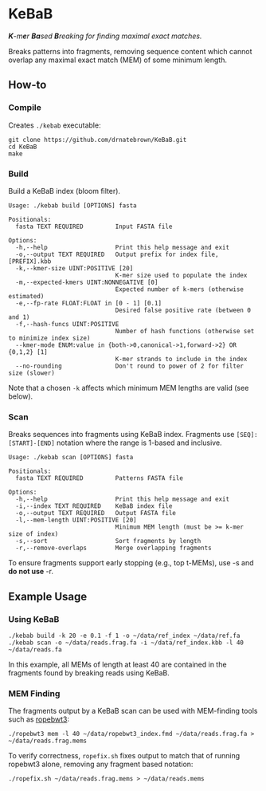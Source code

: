 # KeBaB
_**K**-m**e**r **Ba**sed **B**reaking for finding maximal exact matches._

Breaks patterns into fragments, removing sequence content which cannot overlap any maximal exact match (MEM) of some minimum length.

## How-to
### Compile
Creates `./kebab` executable:
```
git clone https://github.com/drnatebrown/KeBaB.git
cd KeBaB
make
```
### Build
Build a KeBaB index (bloom filter).
```
Usage: ./kebab build [OPTIONS] fasta

Positionals:
  fasta TEXT REQUIRED         Input FASTA file

Options:
  -h,--help                   Print this help message and exit
  -o,--output TEXT REQUIRED   Output prefix for index file, [PREFIX].kbb
  -k,--kmer-size UINT:POSITIVE [20] 
                              K-mer size used to populate the index
  -m,--expected-kmers UINT:NONNEGATIVE [0] 
                              Expected number of k-mers (otherwise estimated)
  -e,--fp-rate FLOAT:FLOAT in [0 - 1] [0.1] 
                              Desired false positive rate (between 0 and 1)
  -f,--hash-funcs UINT:POSITIVE
                              Number of hash functions (otherwise set to minimize index size)
  --kmer-mode ENUM:value in {both->0,canonical->1,forward->2} OR {0,1,2} [1] 
                              K-mer strands to include in the index
  --no-rounding               Don't round to power of 2 for filter size (slower)
```
Note that a chosen ``-k`` affects which minimum MEM lengths are valid (see below).
### Scan
Breaks sequences into fragments using KeBaB index. Fragments use ``[SEQ]:[START]-[END]`` notation where the range is 1-based and inclusive.
```
Usage: ./kebab scan [OPTIONS] fasta

Positionals:
  fasta TEXT REQUIRED         Patterns FASTA file

Options:
  -h,--help                   Print this help message and exit
  -i,--index TEXT REQUIRED    KeBaB index file
  -o,--output TEXT REQUIRED   Output FASTA file
  -l,--mem-length UINT:POSITIVE [20] 
                              Minimum MEM length (must be >= k-mer size of index)
  -s,--sort                   Sort fragments by length
  -r,--remove-overlaps        Merge overlapping fragments
```
To ensure fragments support early stopping (e.g., top t-MEMs), use -s and **do not use** -r.
## Example Usage
### Using KeBaB
```
./kebab build -k 20 -e 0.1 -f 1 -o ~/data/ref_index ~/data/ref.fa
./kebab scan -o ~/data/reads.frag.fa -i ~/data/ref_index.kbb -l 40 ~/data/reads.fa
```
In this example, all MEMs of length at least 40 are contained in the fragments found by breaking reads using KeBaB.
### MEM Finding
The fragments output by a KeBaB scan can be used with MEM-finding tools such as [ropebwt3](https://github.com/lh3/ropebwt3):
```
./ropebwt3 mem -l 40 ~/data/ropebwt3_index.fmd ~/data/reads.frag.fa > ~/data/reads.frag.mems
```
To verify correctness, ``ropefix.sh`` fixes output to match that of running ropebwt3 alone, removing any fragment based notation:
```
./ropefix.sh ~/data/reads.frag.mems > ~/data/reads.mems
